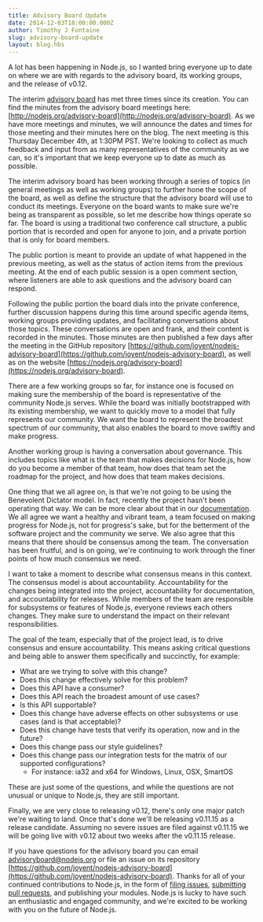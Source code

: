 ```yaml
---
title: Advisory Board Update
date: 2014-12-03T18:00:00.000Z
author: Timothy J Fontaine
slug: advisory-board-update
layout: blog.hbs
---
```


A lot has been happening in Node.js, so I wanted bring everyone up to date on
where we are with regards to the advisory board, its working groups, and the
release of v0.12.

The interim [advisory
board](https://www.joyent.com/blog/node-js-advisory-board) has met three times
since its creation. You can find the minutes from the advisory board meetings
here: [http://nodejs.org/advisory-board](http://nodejs.org/advisory-board). As
we have more meetings and minutes, we will announce the dates and times for
those meeting and their minutes here on the blog. The next meeting is this
Thursday December 4th, at 1:30PM PST. We're looking to collect as much feedback
and input from as many representatives of the community as we can, so it's
important that we keep everyone up to date as much as possible.

The interim advisory board has been working through a series of topics (in
general meetings as well as working groups) to further hone the scope of the
board, as well as define the structure that the advisory board will use to
conduct its meetings. Everyone on the board wants to make sure we're being as
transparent as possible, so let me describe how things operate so far. The
board is using a traditional two conference call structure, a public portion
that is recorded and open for anyone to join, and a private portion that is
only for board members.

The public portion is meant to provide an update of what happened in the
previous meeting, as well as the status of action items from the previous
meeting. At the end of each public session is a open comment section, where
listeners are able to ask questions and the advisory board can respond.

Following the public portion the board dials into the private conference,
further discussion happens during this time around specific agenda items,
working groups providing updates, and facilitating conversations about those
topics. These conversations are open and frank, and their content is recorded
in the minutes. Those minutes are then published a few days after the meeting
in the GitHub repository
[https://github.com/joyent/nodejs-advisory-board](https://github.com/joyent/nodejs-advisory-board),
as well as on the website
[https://nodejs.org/advisory-board](https://nodejs.org/advisory-board).

There are a few working groups so far, for instance one is focused on making
sure the membership of the board is representative of the community Node.js
serves. While the board was initially bootstrapped with its existing
membership, we want to quickly move to a model that fully represents our
community. We want the board to represent the broadest spectrum of our
community, that also enables the board to move swiftly and make progress.

Another working group is having a conversation about governance. This includes
topics like what is the team that makes decisions for Node.js, how do you
become a member of that team, how does that team set the roadmap for the
project, and how does that team makes decisions.

One thing that we all agree on, is that we're not going to be using the
Benevolent Dictator model. In fact, recently the project hasn't been operating
that way. We can be more clear about that in our
[documentation](http://nodejs.org/about/organization). We all agree we want a
healthy and vibrant team, a team focused on making progress for Node.js, not
for progress's sake, but for the betterment of the software project and the
community we serve. We also agree that this means that there should be
consensus among the team. The conversation has been fruitful, and is on going,
we're continuing to work through the finer points of how much consensus we
need.

I want to take a moment to describe what consensus means in this context. The
consensus model is about accountability. Accountability for the changes being
integrated into the project, accountability for documentation, and
accountability for releases. While members of the team are responsible for
subsystems or features of Node.js, everyone reviews each others changes. They
make sure to understand the impact on their relevant responsibilities.

The goal of the team, especially that of the project lead, is to drive
consensus and ensure accountability. This means asking critical questions and
being able to answer them specifically and succinctly, for example:

 * What are we trying to solve with this change?
 * Does this change effectively solve for this problem?
 * Does this API have a consumer?
 * Does this API reach the broadest amount of use cases?
 * Is this API supportable?
 * Does this change have adverse effects on other subsystems or use cases (and is that acceptable)?
 * Does this change have tests that verify its operation, now and in the future?
 * Does this change pass our style guidelines?
 * Does this change pass our integration tests for the matrix of our supported configurations?
   - For instance: ia32 and x64 for Windows, Linux, OSX, SmartOS

These are just some of the questions, and while the questions are not unusual
or unique to Node.js, they are still important.

Finally, we are very close to releasing v0.12, there's only one major patch
we're waiting to land. Once that's done we'll be releasing v0.11.15 as a
release candidate. Assuming no severe issues are filed against v0.11.15 we will
be going live with v0.12 about two weeks after the v0.11.15 release.

If you have questions for the advisory board you can email
[advisoryboard@nodejs.org](mailto:advisoryboard@nodejs.org) or file an issue on
its repository
[https://github.com/joyent/nodejs-advisory-board](https://github.com/joyent/nodejs-advisory-board).
Thanks for all of your continued contributions to Node.js, in the form of
[filing issues](https://github.com/joyent/node/issues), [submitting pull
requests](https://github.com/joyent/node/pulls), and publishing your modules.
Node.js is lucky to have such an enthusiastic and engaged community, and we're
excited to be working with you on the future of Node.js.
